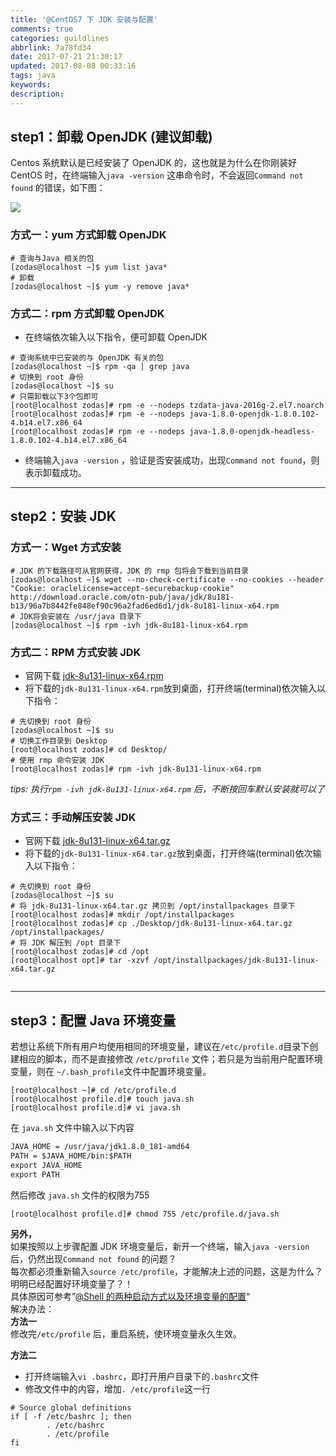 ```yaml
---
title: '@CentOS7 下 JDK 安装与配置'
comments: true
categories: guildlines
abbrlink: 7a78fd34
date: 2017-07-21 21:30:17
updated: 2017-08-08 00:33:16
tags: java
keywords:
description:
---
```



## step1：卸载 OpenJDK (建议卸载)  
Centos 系统默认是已经安装了 OpenJDK 的，这也就是为什么在你刚装好 CentOS 时，在终端输入`java -version` 这串命令时，不会返回`Command not found` 的错误，如下图：

![](http://ipic-markdown.oss-cn-shanghai.aliyuncs.com/blog/2017-06-29-Screen%20Shot%202017-06-29%20at%2021.26.06.png/600)
### 方式一：yum 方式卸载 OpenJDK

``` shell
# 查询与Java 相关的包
[zodas@localhost ~]$ yum list java*
# 卸载
[zodas@localhost ~]$ yum -y remove java*
```

### 方式二：rpm 方式卸载 OpenJDK
- 在终端依次输入以下指令，便可卸载 OpenJDK

```shell
# 查询系统中已安装的与 OpenJDK 有关的包
[zodas@localhost ~]$ rpm -qa | grep java
# 切换到 root 身份
[zodas@localhost ~]$ su
# 只需卸载以下3个包即可
[root@localhost zodas]# rpm -e --nodeps tzdata-java-2016g-2.el7.noarch
[root@localhost zodas]# rpm -e --nodeps java-1.8.0-openjdk-1.8.0.102-4.b14.el7.x86_64
[root@localhost zodas]# rpm -e --nodeps java-1.8.0-openjdk-headless-1.8.0.102-4.b14.el7.x86_64

```

- 终端输入`java -version` ，验证是否安装成功，出现`Command not found`，则表示卸载成功。

---

## step2：安装 JDK
### 方式一：Wget 方式安装

```shell
# JDK 的下载路径可从官网获得，JDK 的 rmp 包将会下载到当前目录
[zodas@localhost ~]$ wget --no-check-certificate --no-cookies --header "Cookie: oraclelicense=accept-securebackup-cookie" http://download.oracle.com/otn-pub/java/jdk/8u181-b13/96a7b8442fe848ef90c96a2fad6ed6d1/jdk-8u181-linux-x64.rpm
# JDK将会安装在 /usr/java 目录下
[zodas@localhost ~]$ rpm -ivh jdk-8u181-linux-x64.rpm
```

### 方式二：RPM 方式安装 JDK  
- 官网下载 [jdk-8u131-linux-x64.rpm](http://www.oracle.com/technetwork/java/javase/downloads/jdk8-downloads-2133151.html?ssSourceSiteId=otnpt)
- 将下载的`jdk-8u131-linux-x64.rpm`放到桌面，打开终端(terminal)依次输入以下指令：

```shell
# 先切换到 root 身份
[zodas@localhost ~]$ su
# 切换工作目录到 Desktop
[root@localhost zodas]# cd Desktop/
# 使用 rmp 命令安装 JDK
[root@localhost zodas]# rpm -ivh jdk-8u131-linux-x64.rpm

```

_tips: 执行`rpm -ivh jdk-8u131-linux-x64.rpm` 后，不断按回车默认安装就可以了_


### 方式三：手动解压安装 JDK  
- 官网下载 [jdk-8u131-linux-x64.tar.gz](http://www.oracle.com/technetwork/java/javase/downloads/jdk8-downloads-2133151.html?ssSourceSiteId=otnpt)
- 将下载的`jdk-8u131-linux-x64.tar.gz`放到桌面，打开终端(terminal)依次输入以下指令：

```shell
# 先切换到 root 身份
[zodas@localhost ~]$ su
# 将 jdk-8u131-linux-x64.tar.gz 拷贝到 /opt/installpackages 目录下
[root@localhost zodas]# mkdir /opt/installpackages
[root@localhost zodas]# cp ./Desktop/jdk-8u131-linux-x64.tar.gz /opt/installpackages/
# 将 JDK 解压到 /opt 目录下
[root@localhost zodas]# cd /opt
[root@localhost opt]# tar -xzvf /opt/installpackages/jdk-8u131-linux-x64.tar.gz 
 
```

---

## step3：配置 Java 环境变量
若想让系统下所有用户均使用相同的环境变量，建议在`/etc/profile.d`目录下创建相应的脚本，而不是直接修改 `/etc/profile` 文件；若只是为当前用户配置环境变量，则在 `~/.bash_profile`文件中配置环境变量。

```shell
[root@localhost ~]# cd /etc/profile.d
[root@localhost profile.d]# touch java.sh
[root@localhost profile.d]# vi java.sh
```

在 `java.sh` 文件中输入以下内容

```txt
JAVA_HOME = /usr/java/jdk1.8.0_181-amd64
PATH = $JAVA_HOME/bin:$PATH
export JAVA_HOME
export PATH
```

然后修改 `java.sh` 文件的权限为755

```
[root@localhost profile.d]# chmod 755 /etc/profile.d/java.sh
```

__另外，__  
如果按照以上步骤配置 JDK 环境变量后，新开一个终端，输入`java -version`后，仍然出现`Command not found` 的问题？  
每次都必须重新输入`source /etc/profile`，才能解决上述的问题，这是为什么？明明已经配置好环境变量了？！  
具体原因可参考”[@Shell 的两种启动方式以及环境变量的配置](http://www.jianshu.com/p/d872f02f91a0)“  
解决办法：  
__方法一__  
修改完`/etc/profile` 后，重启系统，使环境变量永久生效。

__方法二__  
- 打开终端输入`vi .bashrc`，即打开用户目录下的`.bashrc`文件
- 修改文件中的内容，增加`. /etc/profile`这一行

```shell
# Source global definitions
if [ -f /etc/bashrc ]; then
        . /etc/bashrc
        . /etc/profile
fi

```



